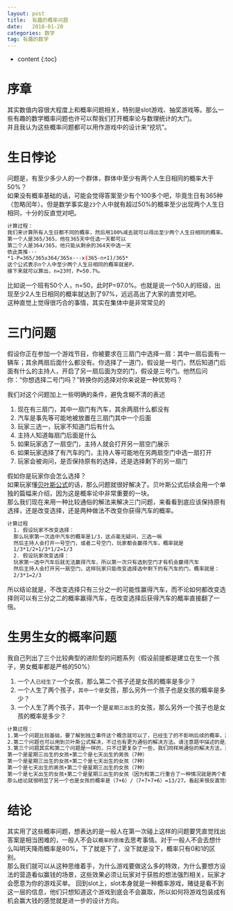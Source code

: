 ```yaml
---
layout: post
title:  有趣的概率问题
date:   2018-01-20 
categories: 数学
tag: 有趣的数学
---
```


* content
{:toc}


序章			
====================================
其实数值内容很大程度上和概率问题相关，特别是slot游戏、抽奖游戏等。那么一些有趣的数学概率问题也许可以帮我们打开概率论与数理统计的大门。  
并且我认为这些概率问题都可以用作游戏中的设计来“挖坑”。


# 生日悖论  

问题是，有至少多少人的一个群体，群体中至少有两个人生日相同的概率大于50%？  
如果没有概率基础的话，可能会觉得答案至少有个100多个吧，毕竟生日有365种（忽略闰年）。但是数学事实是`23`个人中就有超过50%的概率至少出现两个人生日相同，十分的反直觉对吧。  
```bash  
计算过程：  
我们来计算所有人生日都不同的概率，然后用100%减去就可以得出至少两个人生日相同的概率。 
第一个人是365/365，他在365天中任选一天都可以  
第二个人是364/365，他只能从剩余的364天中选一天  
依此类推···  
*1-P=365/365x364/365x···x(365-n+1)/365*
这个公式表示n个人中至少两个人生日相同的概率就是P。
接下来就可以算出，n=23时，P=50.7%。 
```
比如说一个班有50个人，n=50，此时P=97.0%。也就是说一个50人的班级，出现至少2人生日相同的概率就达到了97%，远远高出了大家的直觉对吧。  
这种直觉上觉得很巧合的事情，其实在集体中是非常常见的  

# 三门问题  
 
假设你正在参加一个游戏节目，你被要求在三扇门中选择一扇：其中一扇后面有一辆车；其余两扇后面什么都没有。你选择了一道门，假设是一号门，然后知道门后面有什么的主持人，开启了另一扇后面为空的门，假设是三号门。他然后问你：“你想选择二号门吗？”转换你的选择对你来说是一种优势吗？  
  
我们对这个问题加上一些明确的条件，避免含糊不清的表述

 1. 现在有三扇门，其中一扇门有汽车，其余两扇什么都没有
 2. 汽车是事先等可能地被放置在三扇门其中一个后面
 3. 玩家三选一，玩家不知道门后有什么
 4. 主持人知道每扇门后面是什么
 5. 如果玩家选了一扇空门，主持人就会打开另一扇空门展示
 6. 如果玩家选择了有汽车的门，主持人等可能地在另两扇空门中选一扇打开
 7. 玩家会被询问，是否保持原有的选择，还是选择剩下的另一扇门  
   
假如你是玩家你会怎么选择？  
如果玩家懂[贝叶斯公式](https://baike.baidu.com/item/贝叶斯公式)的话，那么问题就很好解决了。贝叶斯公式后续会用一个单独的篇幅来介绍，因为这是概率论中非常重要的一块。  
那么我们现在来用一种比较通俗的解法来解决三门问题，来看看到底应该保持原有选择，还是改变选择，还是两种做法不改变你获得汽车的概率。  
```bash  
计算过程  
  1. 假设玩家不改变选择：  
  那么玩家第一次选中汽车的概率是1/3，这点毫无疑问，三选一嘛  
  然后主持人会打开一号空门，或者二号空门，玩家都会赢得汽车，概率就是  
  1/3*1/2+1/3*1/2=1/3  
  2. 假设玩家改变选择：  
  玩家第一选中汽车后就无法赢得汽车，所以第一次只有选到空门才有机会赢得汽车  
  然后主持人会打开另一扇空门，这样玩家只能改变选择选中剩下的有汽车的门，概率就是：  
  2/3*1=2/3  
```  
 所以结论就是，不改变选择只有三分之一的可能性赢得汽车，而不论如何都改变选择则可以有三分之二的概率赢得汽车，在改变选择后获得汽车的概率直接翻了一倍。  
   
# 生男生女的概率问题  

我自己列出了三个比较典型的进阶型的问题系列（假设前提都是建立在生一个孩子，男女概率都是严格的50%）
 1. 一个人`已经生了`一个女孩，那么第二个孩子还是女孩的概率是多少？  
 2. 一个人生了两个孩子，`其中一个是`女孩，那么另外一个孩子也是女孩的概率是多少？  
 3. 一个人生了两个孩子，其中一个是`星期三出生`的女孩，那么另外一个孩子也是女孩的概率是多少？  
```bash  
计算过程：  
1.第一个问题比较基础，要了解到独立事件这个概念就可以了，已经生了的不影响后续的概率，那么结果就是50%。
2.第二个问题也可以用到贝叶斯公式解决，不过也有更为通俗的解决方法。请注意题中描述的是其中一个是女孩，我们不知道是第一个还是第二个，那么我们现在把生两个孩子的所有情况按先后顺序列举出来（男男）（男女）（女女）（女男），四种等概率的情况，其中一个是女孩的情况只有三种：（男女）（女女）（女男），也就是我们的题目条件已经限制在三种情况内了，那么这三种情况中另一个孩子也是女孩的只有一种情况（女女），结果就是1/3。
3.第三个问题其实和第二个问题是一样的，只不过更复杂了一些，我们同样用通俗的解决方法，满足其中一个是星期三出生的女孩的情况列举出来：  
第一个是星期三出生的女孩+第二个是七天出生的男孩（7种）  
第一个是星期三出生的女孩+第二个是七天出生的女孩（7种）  
第一个是七天出生的男孩+第二个是星期三出生的女孩（7种）  
第一个是七天出生的女孩+第二个是星期三出生的女孩（因为和第二行重合了一种情况就是两个都是星期三出生的女孩我们重复计算了一次，所以只有6种）  
那么结论就很明显了另一个也是女孩的概率是（7+6）/（7+7+7+6）=13/27。看起来很反直觉的结果，这就是概率学的魅力。  
```   

# 结论  
其实用了这些概率问题，想表达的是一般人在第一次碰上这样的问题要凭直觉找出答案是相当困难的，一般人不会以`概率的思维`去思考事情。对于一般人不会去想什么叫明天降雨概率是80%，下了就是下了，没下就是没下，概率只有0和1的区别。  
那么我们就可以从这种思维着手，为什么游戏要做这么多的特效，为什么要想方设法的营造看似赢钱的场景，这些效果必须让玩家对于获胜的想法强烈相关，玩家才会愿意为你的游戏买单。
回到slot上，slot本身就是一种概率游戏，赌徒是看不到这一层的信息，他们只想知道这个游戏到底会不会赢取，所以如何将游戏包装成有机会赢大钱的感觉就是进一步的设计方向。